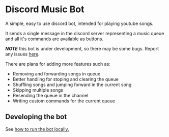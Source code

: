 # Discord Music Bot

A simple, easy to use discord bot, intended for playing youtube songs.

It sends a single message in the discord server representing a music queue
and all it's commands are available as buttons.

**_NOTE_** this bot is under development, so there may be some bugs.
Report any issues [here](https://github.com/lpoto/discord-music-bot/issues).

There are plans for adding more features such as:
   - Removing and forwarding songs in queue
   - Better handling for stoping and clearing the queue
   - Shuffling songs and jumping forward in the current song
   - Skipping multiple songs
   - Resending the queue in the channel
   - Writing custom commands for the current queue

## Developing the bot

See [how to run the bot locally.](./doc/develop.md)
